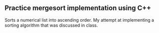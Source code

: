 ## Practice mergesort implementation using C++

Sorts a numerical list into ascending order. 
My attempt at implementing a sorting algorithm that was discussed in class.
